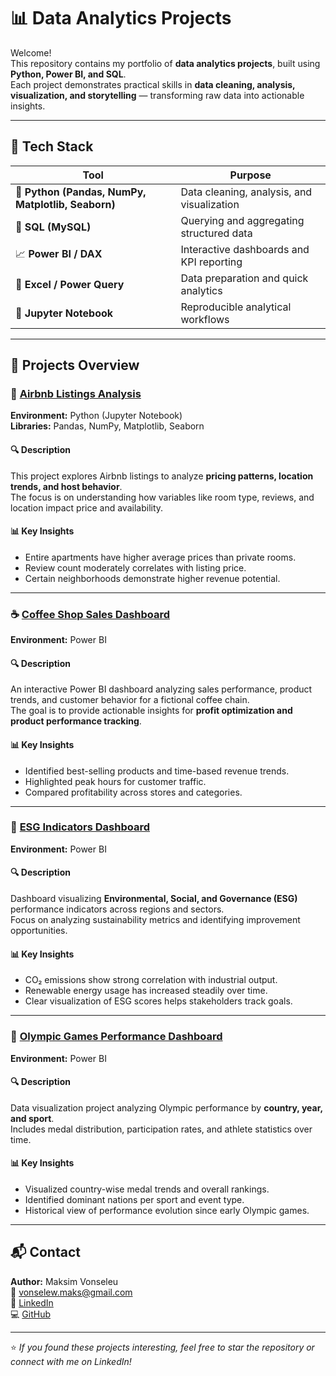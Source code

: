 # 📊 Data Analytics Projects

Welcome!  
This repository contains my portfolio of **data analytics projects**, built using **Python, Power BI, and SQL**.  
Each project demonstrates practical skills in **data cleaning, analysis, visualization, and storytelling** — transforming raw data into actionable insights.

---
## 🧰 Tech Stack

| Tool | Purpose |
|------|----------|
| 🐍 **Python (Pandas, NumPy, Matplotlib, Seaborn)** | Data cleaning, analysis, and visualization |
| 💾 **SQL (MySQL)** | Querying and aggregating structured data |
| 📈 **Power BI / DAX** | Interactive dashboards and KPI reporting |
| 🧮 **Excel / Power Query** | Data preparation and quick analytics |
| 📓 **Jupyter Notebook** | Reproducible analytical workflows |

---
## 📁 Projects Overview

### 🏡 [Airbnb Listings Analysis](./Airnb_Listings_Analysis)
**Environment:** Python (Jupyter Notebook)  
**Libraries:** Pandas, NumPy, Matplotlib, Seaborn  

#### 🔍 Description
This project explores Airbnb listings to analyze **pricing patterns, location trends, and host behavior**.  
The focus is on understanding how variables like room type, reviews, and location impact price and availability.

#### 📊 Key Insights
- Entire apartments have higher average prices than private rooms.  
- Review count moderately correlates with listing price.  
- Certain neighborhoods demonstrate higher revenue potential.  
---
### ☕ [Coffee Shop Sales Dashboard](./Coffee_Shop_Sales_Dashboard)
**Environment:** Power BI  

#### 🔍 Description
An interactive Power BI dashboard analyzing sales performance, product trends, and customer behavior for a fictional coffee chain.  
The goal is to provide actionable insights for **profit optimization and product performance tracking**.

#### 📊 Key Insights
- Identified best-selling products and time-based revenue trends.  
- Highlighted peak hours for customer traffic.  
- Compared profitability across stores and categories.
---
### 🌱 [ESG Indicators Dashboard](./ESG_Indicators_Dashboard)
**Environment:** Power BI  

#### 🔍 Description
Dashboard visualizing **Environmental, Social, and Governance (ESG)** performance indicators across regions and sectors.  
Focus on analyzing sustainability metrics and identifying improvement opportunities.

#### 📊 Key Insights
- CO₂ emissions show strong correlation with industrial output.  
- Renewable energy usage has increased steadily over time.  
- Clear visualization of ESG scores helps stakeholders track goals.
---

### 🏅 [Olympic Games Performance Dashboard](./Olympic_Game_Perfomance_Dashboard)
**Environment:** Power BI  

#### 🔍 Description
Data visualization project analyzing Olympic performance by **country, year, and sport**.  
Includes medal distribution, participation rates, and athlete statistics over time.

#### 📊 Key Insights
- Visualized country-wise medal trends and overall rankings.  
- Identified dominant nations per sport and event type.  
- Historical view of performance evolution since early Olympic games.
---

## 📬 Contact

**Author:** Maksim Vonseleu  
📧 [vonselew.maks@gmail.com](mailto:vonselew.maks@gmail.com)  
🔗 [LinkedIn](https://www.linkedin.com/in/maksimvonseleu)  
💻 [GitHub](https://github.com/maksim-vonseleu)

---
⭐ *If you found these projects interesting, feel free to star the repository or connect with me on LinkedIn!*

